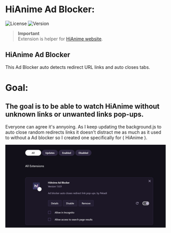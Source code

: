 # HiAnime Ad Blocker:

![License](https://img.shields.io/badge/license-MIT-green)
![Version](https://img.shields.io/badge/version-1.6.9-brightgreen)
> **Important**  
Extension is helper for [HiAnime website](https://hianime.to).

## HiAnime Ad Blocker
This Ad Blocker auto detects redirect URL links and auto closes tabs.


# Goal:

## The goal is to be able to watch HiAnime without unknown links or unwanted links pop-ups.
Everyone can agree it's annyoing. As I keep updating the background.js
to auto close random redirects links it doesn't distract me as much as it used to without
a Ad blocker so I created one specifically for ( HiAnime ).


![Thumbnail Image](Thumbnail.png)
